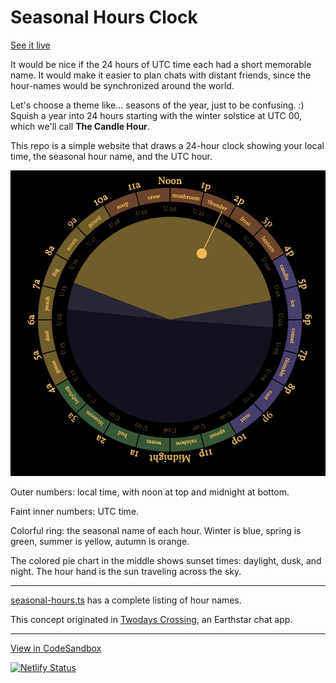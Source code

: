 # Seasonal Hours Clock

[See it live](https://seasonal-hours-clock.netlify.app/)

It would be nice if the 24 hours of UTC time each had a short memorable name.  It would make it easier to plan chats with distant friends, since the hour-names would be synchronized around the world.

Let's choose a theme like... seasons of the year, just to be confusing. :)  Squish a year into 24 hours starting with the winter solstice at UTC 00, which we'll call **The Candle Hour**.

This repo is a simple website that draws a 24-hour clock showing your local time, the seasonal hour name, and the UTC hour.

![](screenshot.jpg)

Outer numbers: local time, with noon at top and midnight at bottom.

Faint inner numbers: UTC time.

Colorful ring: the seasonal name of each hour.  Winter is blue, spring is green, summer is yellow, autumn is orange.

The colored pie chart in the middle shows sunset times: daylight, dusk, and night.  The hour hand is the sun traveling across the sky.

---

[seasonal-hours.ts](https://github.com/cinnamon-bun/seasonal-hours-clock/blob/main/src/seasonal-hours.ts) has a complete listing of hour names.

This concept originated in [Twodays Crossing](https://github.com/earthstar-project/twodays-crossing), an Earthstar chat app.

---

[View in CodeSandbox](https://codesandbox.io/s/old-hooks-2cxi6?file=/README.md)

[![Netlify Status](https://api.netlify.com/api/v1/badges/9082d826-4108-4eb0-b2d3-d2e6d6066a9d/deploy-status)](https://app.netlify.com/sites/seasonal-hours-clock/deploys)
